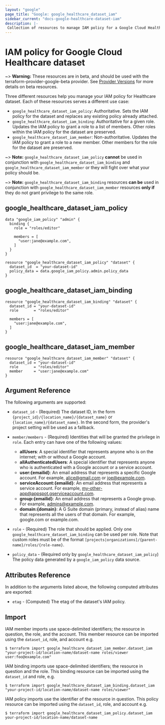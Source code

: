 ```yaml
---
layout: "google"
page_title: "Google: google_healthcare_dataset_iam"
sidebar_current: "docs-google-healthcare-dataset-iam"
description: |-
 Collection of resources to manage IAM policy for a Google Cloud Healthcare dataset.
---
```


# IAM policy for Google Cloud Healthcare dataset

~> **Warning:** These resources are in beta, and should be used with the terraform-provider-google-beta provider.
See [Provider Versions](https://terraform.io/docs/providers/google/provider_versions.html) for more details on beta resources.

Three different resources help you manage your IAM policy for Healthcare dataset. Each of these resources serves a different use case:

* `google_healthcare_dataset_iam_policy`: Authoritative. Sets the IAM policy for the dataset and replaces any existing policy already attached.
* `google_healthcare_dataset_iam_binding`: Authoritative for a given role. Updates the IAM policy to grant a role to a list of members. Other roles within the IAM policy for the dataset are preserved.
* `google_healthcare_dataset_iam_member`: Non-authoritative. Updates the IAM policy to grant a role to a new member. Other members for the role for the dataset are preserved.

~> **Note:** `google_healthcare_dataset_iam_policy` **cannot** be used in conjunction with `google_healthcare_dataset_iam_binding` and `google_healthcare_dataset_iam_member` or they will fight over what your policy should be.

~> **Note:** `google_healthcare_dataset_iam_binding` resources **can be** used in conjunction with `google_healthcare_dataset_iam_member` resources **only if** they do not grant privilege to the same role.

## google\_healthcare\_dataset\_iam\_policy

```hcl
data "google_iam_policy" "admin" {
  binding {
    role = "roles/editor"

    members = [
      "user:jane@example.com",
    ]
  }
}

resource "google_healthcare_dataset_iam_policy" "dataset" {
  dataset_id  = "your-dataset-id"
  policy_data = data.google_iam_policy.admin.policy_data
}
```

## google\_healthcare\_dataset\_iam\_binding

```hcl
resource "google_healthcare_dataset_iam_binding" "dataset" {
  dataset_id = "your-dataset-id"
  role       = "roles/editor"

  members = [
    "user:jane@example.com",
  ]
}
```

## google\_healthcare\_dataset\_iam\_member

```hcl
resource "google_healthcare_dataset_iam_member" "dataset" {
  dataset_id = "your-dataset-id"
  role       = "roles/editor"
  member     = "user:jane@example.com"
}
```

## Argument Reference

The following arguments are supported:

* `dataset_id` - (Required) The dataset ID, in the form
    `{project_id}/{location_name}/{dataset_name}` or
    `{location_name}/{dataset_name}`. In the second form, the provider's
    project setting will be used as a fallback.

* `member/members` - (Required) Identities that will be granted the privilege in `role`.
  Each entry can have one of the following values:
  * **allUsers**: A special identifier that represents anyone who is on the internet; with or without a Google account.
  * **allAuthenticatedUsers**: A special identifier that represents anyone who is authenticated with a Google account or a service account.
  * **user:{emailid}**: An email address that represents a specific Google account. For example, alice@gmail.com or joe@example.com.
  * **serviceAccount:{emailid}**: An email address that represents a service account. For example, my-other-app@appspot.gserviceaccount.com.
  * **group:{emailid}**: An email address that represents a Google group. For example, admins@example.com.
  * **domain:{domain}**: A G Suite domain (primary, instead of alias) name that represents all the users of that domain. For example, google.com or example.com.

* `role` - (Required) The role that should be applied. Only one
    `google_healthcare_dataset_iam_binding` can be used per role. Note that custom roles must be of the format
    `[projects|organizations]/{parent-name}/roles/{role-name}`.

* `policy_data` - (Required only by `google_healthcare_dataset_iam_policy`) The policy data generated by
  a `google_iam_policy` data source.

## Attributes Reference

In addition to the arguments listed above, the following computed attributes are
exported:

* `etag` - (Computed) The etag of the dataset's IAM policy.

## Import

IAM member imports use space-delimited identifiers; the resource in question, the role, and the account.  This member resource can be imported using the `dataset_id`, role, and account e.g.

```
$ terraform import google_healthcare_dataset_iam_member.dataset_iam "your-project-id/location-name/dataset-name roles/viewer user:foo@example.com"
```

IAM binding imports use space-delimited identifiers; the resource in question and the role.  This binding resource can be imported using the `dataset_id` and role, e.g.

```
$ terraform import google_healthcare_dataset_iam_binding.dataset_iam "your-project-id/location-name/dataset-name roles/viewer"
```

IAM policy imports use the identifier of the resource in question.  This policy resource can be imported using the `dataset_id`, role, and account e.g.

```
$ terraform import google_healthcare_dataset_iam_policy.dataset_iam your-project-id/location-name/dataset-name
```
